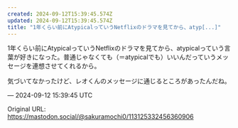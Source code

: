 ```yaml
---
created: 2024-09-12T15:39:45.574Z
updated: 2024-09-12T15:39:45.574Z
title: "1年くらい前にAtypicalっていうNetflixのドラマを見てから、atyp[...]"
---
```


<p>1年くらい前にAtypicalっていうNetflixのドラマを見てから、atypicalっていう言葉が好きになった。普通じゃなくても（＝atypicalでも）いいんだっていうメッセージを連想させてくれるから。</p><p>気づいてなかったけど、レオくんのメッセージに通じるところがあったんだね。</p>

&mdash; 2024-09-12 15:39:45 UTC

Original URL: https://mastodon.social/@sakuramochi0/113125332456360906
